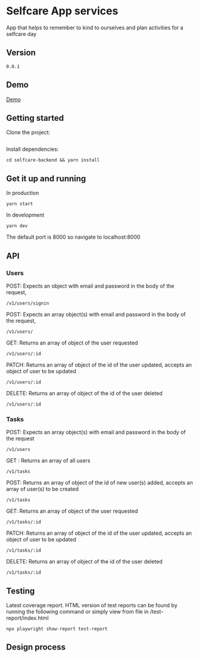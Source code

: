 # Selfcare App services
App that helps to remember to kind to ourselves and plan activities for a selfcare day


## Version
`0.0.1`

## Demo

[Demo](https://packages-trotter-wmdfs7yiwa-lz.a.run.app/)

## Getting started

Clone the project:

```

```

Install dependencies:
```
cd selfcare-backend && yarn install
```

## Get it up and running

In production
```
yarn start
```

In development
```
yarn dev
```

The default port is 8000 so navigate to localhost:8000

## API

### Users
POST: Expects an object with email and password in the body of the request,
```
/v1/users/signin
```
POST: Expects an array object(s) with email and password in the body of the request,
```
/v1/users/
```
GET: Returns an array of object of the user requested
```
/v1/users/:id
```
PATCH: Returns an array of object of the id of the user updated, accepts an object of
user to be updated
```
/v1/users/:id
```
DELETE: Returns an array of object of the id of the user deleted
```
/v1/users/:id
```

### Tasks
POST: Expects an array object(s) with email and password in the body of the request
```
/v1/users
```
GET : Returns an array of all users
```
/v1/tasks
```
POST: Returns an array of object of the id of new user(s) added, accepts an array of
user(s) to be created
```
/v1/tasks
```
GET: Returns an array of object of the user requested
```
/v1/tasks/:id
```
PATCH: Returns an array of object of the id of the user updated, accepts an object of
user to be updated
```
/v1/tasks/:id
```
DELETE: Returns an array of object of the id of the user deleted
```
/v1/tasks/:id
```

## Testing


Latest coverage report. HTML version of test reports can be found by running the following command or simply view from 
file in /test-report/index.html
```
npx playwright show-report test-report
```
## Design process
